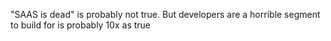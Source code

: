 "SAAS is dead" is probably not true. But developers are a horrible segment to build for is probably 10x as true

